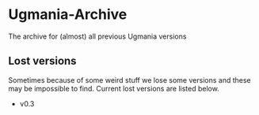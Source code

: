 # Ugmania-Archive
The archive for (almost) all previous Ugmania versions

## Lost versions
Sometimes because of some weird stuff we lose some versions and these may be impossible to find. Current lost versions are listed below.
- v0.3

